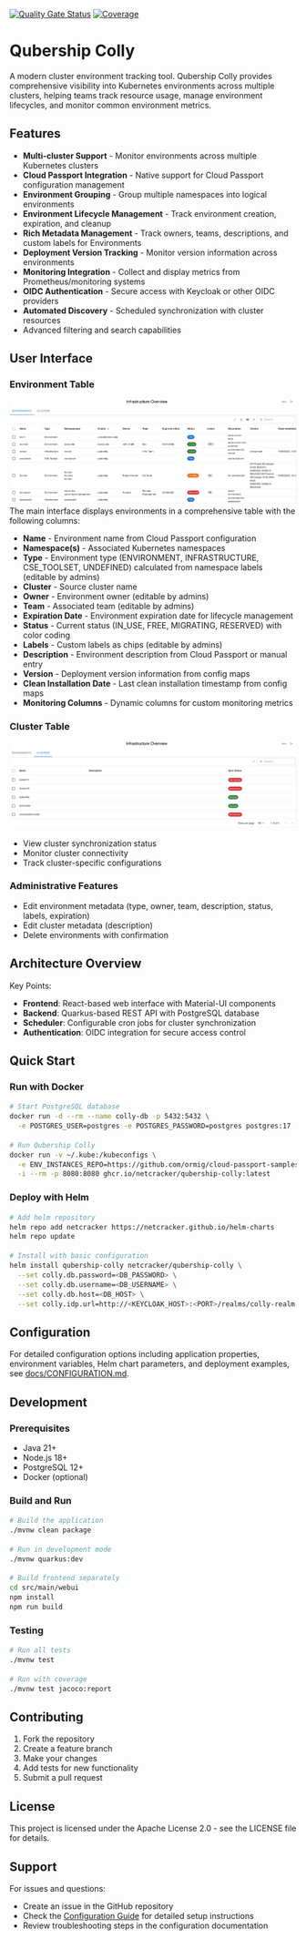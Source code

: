 [![Quality Gate Status](https://sonarcloud.io/api/project_badges/measure?project=Netcracker_qubership-colly&metric=alert_status)](https://sonarcloud.io/summary/new_code?id=Netcracker_qubership-colly)
[![Coverage](https://sonarcloud.io/api/project_badges/measure?project=Netcracker_qubership-colly&metric=coverage)](https://sonarcloud.io/summary/new_code?id=Netcracker_qubership-colly)

# Qubership Colly

A modern cluster environment tracking tool. Qubership Colly provides comprehensive visibility into Kubernetes environments across multiple clusters, helping teams track resource usage, manage environment lifecycles, and monitor common environment metrics.

## Features

- **Multi-cluster Support** - Monitor environments across multiple Kubernetes clusters
- **Cloud Passport Integration** - Native support for Cloud Passport configuration management
- **Environment Grouping** - Group multiple namespaces into logical environments
- **Environment Lifecycle Management** - Track environment creation, expiration, and cleanup
- **Rich Metadata Management** - Track owners, teams, descriptions, and custom labels for Environments
- **Deployment Version Tracking** - Monitor version information across environments
- **Monitoring Integration** - Collect and display metrics from Prometheus/monitoring systems
- **OIDC Authentication** - Secure access with Keycloak or other OIDC providers
- **Automated Discovery** - Scheduled synchronization with cluster resources
- Advanced filtering and search capabilities

## User Interface

### Environment Table
![environments.png](docs/environments.png)
The main interface displays environments in a comprehensive table with the following columns:

- **Name** - Environment name from Cloud Passport configuration
- **Namespace(s)** - Associated Kubernetes namespaces
- **Type** - Environment type (ENVIRONMENT, INFRASTRUCTURE, CSE_TOOLSET, UNDEFINED) calculated from namespace labels (editable by admins)
- **Cluster** - Source cluster name
- **Owner** - Environment owner (editable by admins)
- **Team** - Associated team (editable by admins)
- **Expiration Date** - Environment expiration date for lifecycle management
- **Status** - Current status (IN_USE, FREE, MIGRATING, RESERVED) with color coding
- **Labels** - Custom labels as chips (editable by admins)
- **Description** - Environment description from Cloud Passport or manual entry
- **Version** - Deployment version information from config maps
- **Clean Installation Date** - Last clean installation timestamp from config maps
- **Monitoring Columns** - Dynamic columns for custom monitoring metrics 

### Cluster Table
![clusters.png](docs/clusters.png)

- View cluster synchronization status
- Monitor cluster connectivity
- Track cluster-specific configurations

### Administrative Features
- Edit environment metadata (type, owner, team, description, status, labels, expiration)
- Edit cluster metadata (description)
- Delete environments with confirmation

## Architecture Overview

Key Points:
- **Frontend**: React-based web interface with Material-UI components
- **Backend**: Quarkus-based REST API with PostgreSQL database
- **Scheduler**: Configurable cron jobs for cluster synchronization
- **Authentication**: OIDC integration for secure access control


## Quick Start

### Run with Docker
```bash
# Start PostgreSQL database
docker run -d --rm --name colly-db -p 5432:5432 \
  -e POSTGRES_USER=postgres -e POSTGRES_PASSWORD=postgres postgres:17

# Run Qubership Colly
docker run -v ~/.kube:/kubeconfigs \
  -e ENV_INSTANCES_REPO=https://github.com/ormig/cloud-passport-samples.git \
  -i --rm -p 8080:8080 ghcr.io/netcracker/qubership-colly:latest
```

### Deploy with Helm
```bash
# Add helm repository
helm repo add netcracker https://netcracker.github.io/helm-charts
helm repo update

# Install with basic configuration
helm install qubership-colly netcracker/qubership-colly \
  --set colly.db.password=<DB_PASSWORD> \
  --set colly.db.username=<DB_USERNAME> \
  --set colly.db.host=<DB_HOST> \
  --set colly.idp.url=http://<KEYCLOAK_HOST>:<PORT>/realms/colly-realm
```

## Configuration

For detailed configuration options including application properties, environment variables, Helm chart parameters, and deployment examples, see [docs/CONFIGURATION.md](docs/CONFIGURATION.md).

## Development

### Prerequisites
- Java 21+
- Node.js 18+
- PostgreSQL 12+
- Docker (optional)

### Build and Run
```bash
# Build the application
./mvnw clean package

# Run in development mode
./mvnw quarkus:dev

# Build frontend separately
cd src/main/webui
npm install
npm run build
```

### Testing
```bash
# Run all tests
./mvnw test

# Run with coverage
./mvnw test jacoco:report
```

## Contributing

1. Fork the repository
2. Create a feature branch
3. Make your changes
4. Add tests for new functionality
5. Submit a pull request

## License

This project is licensed under the Apache License 2.0 - see the LICENSE file for details.

## Support

For issues and questions:
- Create an issue in the GitHub repository
- Check the [Configuration Guide](docs/CONFIGURATION.md) for detailed setup instructions
- Review troubleshooting steps in the configuration documentation
